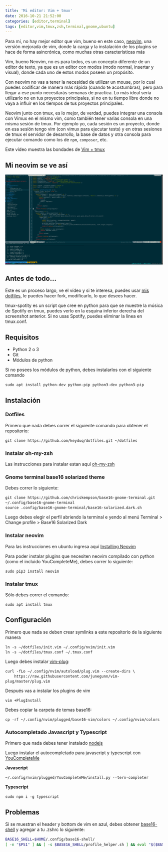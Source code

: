 ```yaml
---
title: 'Mi editor: Vim + tmux'
date: 2016-10-21 21:52:00
categories: [editor,terminal]
tags: [editor,vim,tmux,zsh,terminal,gnome,ubuntu]
---
```

Para mí, no hay mejor editor que vim, bueno en este caso, [neovim](https://neovim.io/),
una versión mejorada de vim, donde la carga y la instalación de los plugins se hace
de forma asincrónica, como muchas otras características más

Vim, bueno Neovim, no es para todos, es un concepto diferente de un editor de texto,
ya que es un editor con modos (modo normal, insertar y visual), donde cada uno de estos
modos poseen un propósito.

Con neovim no vas a tener la necesidad de utilizar un mouse, por lo cual puedes codificar
de manera más rápida (cuando te acostumbras), pero para llegar a ese punto necesitarás
semanas de practica. Lo más ideal sería utilizarlo no en tus proyectos principales, si no
en tu tiempo libre donde no vaya a influir en los tiempos de tus proyectos principales.

Neovim junto con tmux, es lo mejor, de verdad, puedes integrar una consola con Vimux
en el mismo vim, como también tener varias consola en una misma sesión de tmux. Por ejemplo yo,
cada sesión es un proyecto, donde en esa sesión tengo vim (con vimux para ejecutar tests) y en
otras sesiones de tmux el servidor de desarrollo, la base de datos y otra consola para 
ejecutar comando como los de `npm`, `composer`, etc.

Este vídeo muestra las bondades de [Vim + tmux](https://www.youtube.com/watch?v=5r6yzFEXajQ)

## Mi neovim se ve así

![Screenshot](https://raw.githubusercontent.com/keyduq/dotfiles/master/screenshot.png)

## Antes de todo...

Este es un proceso largo, ve el vídeo y si te interesa, puedes usar [mis dotfiles](https://github.com/keyduq/dotfiles),
le puedes hacer fork, modificarlo, lo que desees hacer.

tmux-spotity es un script que cree en python para que se muestre la música de Spotify
en tmux, puedes verlo en la esquina inferior derecha del screenshot anterior.
Si no usas Spotify, puedes eliminar la línea en tmux.conf.

## Requisitos

- Python 2 o 3
- Git
- Módulos de python

Si no posees los módulos de python, debes instalarlos con el siguiente comando
```shell
sudo apt install python-dev python-pip python3-dev python3-pip
```

## Instalación

### Dotfiles

Primero que nada debes correr el siguiente comando para obtener el repositorio:
```
git clone https://github.com/keyduq/dotfiles.git ~/dotfiles
```

### Instalar oh-my-zsh

Las instrucciones para instalar estan aquí [oh-my-zsh](https://github.com/robbyrussell/oh-my-zsh)

### Gnome terminal base16 solarized theme

Debes correr lo siguiente:
```shell
git clone https://github.com/chriskempson/base16-gnome-terminal.git ~/.config/base16-gnome-terminal
source .config/base16-gnome-terminal/base16-solarized.dark.sh
```
Luego debes elegir el perfil abriendo la terminal e yendo al menú Terminal > Change profile > Base16 Solarized Dark

### Instalar neovim

Para las instrucciones en ubuntu ingresa aquí [Installing Neovim](https://github.com/neovim/neovim/wiki/Installing-Neovim#ubuntu)

Para poder instalar plugins que necesiten neovim compilado con python (como el incluido YouCompleteMe), debes correr lo siguiente:
```shell
sudo pip3 install neovim
```

### Instalar tmux

Sólo debes correr el comando:
```shell
sudo apt install tmux
```

## Configuración

Primero que nada se deben crear symlinks a este repositorio de la siguiente manera
```shell
ln -s ~/dotfiles/init.vim ~/.config/nvim/init.vim
ln -s ~/dotfiles/tmux.conf ~/.tmux.conf
```

Luego debes instalar [vim-plug](https://github.com/junegunn/vim-plug):
```shell
curl -fLo ~/.config/nvim/autoload/plug.vim --create-dirs \
    https://raw.githubusercontent.com/junegunn/vim-plug/master/plug.vim
```

Después vas a instalar los plugins de vim
```shell
vim +PlugInstall
```

Debes copiar la carpeta de temas base16:
```shell
cp -rf ~/.config/nvim/plugged/base16-vim/colors ~/.config/nvim/colors
```

### Autocompletado Javascript y Typescript

Primero que nada debes tener instalado [nodejs](https://nodejs.org/en/)

Luego instalar el autocompletado para javascript y typescript con [YouCompleteMe](https://github.com/Valloric/YouCompleteMe)

**Javascript**
```shell
~/.config/nvim/plugged/YouCompleteMe/install.py --tern-completer
```
**Typescript**
```shell
sudo npm i -g typescript
```

## Problemas

Si se muestran el header y bottom de vim en azul, debes obtener [base16-shell](https://github.com/chriskempson/base16-shell) 
y agregar a tu .zshrc lo siguiente:
```zsh
BASE16_SHELL=$HOME/.config/base16-shell/
[ -n "$PS1" ] && [ -s $BASE16_SHELL/profile_helper.sh ] && eval "$($BASE16_SHELL/profile_helper.sh)"
```
